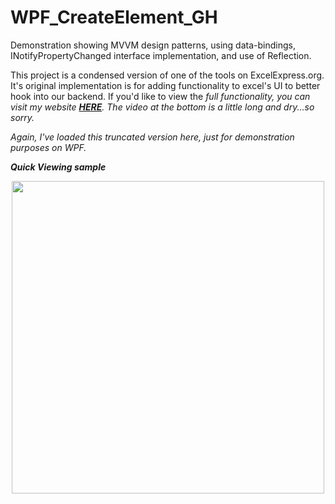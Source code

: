 # WPF_CreateElement_GH
Demonstration showing MVVM design patterns, using data-bindings, INotifyPropertyChanged interface implementation, and use of Reflection.

This project is a condensed version of one of the tools on ExcelExpress.org. It's original implementation is for adding functionality to excel's UI to better hook into our backend. If you'd like to view the <i>full<i> functionality, you can visit my website <a href="https://www.excelexpress.org/section-analysis-plug-in-version-2-0-building-your-first-section/"><b>HERE</b></a>. The video at the bottom is a little long and dry...so sorry. 

Again, I've loaded this truncated version here, just for demonstration purposes on WPF.

<b>Quick Viewing sample<b>

<p align="center">
  <img src="https://i.imgur.com/d9boLss.gif" width="500">
</p>

